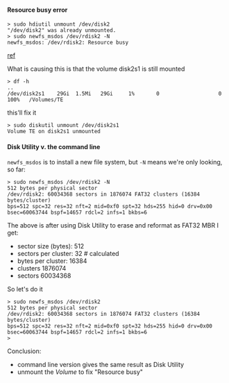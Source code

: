 #### Resource busy error

```
> sudo hdiutil unmount /dev/disk2
"/dev/disk2" was already unmounted.
> sudo newfs_msdos /dev/rdisk2 -N
newfs_msdos: /dev/rdisk2: Resource busy
```

[ref](https://unix.stackexchange.com/questions/444740/why-is-this-dd-command-producing-resource-busy-errors)


What is causing this is that the volume disk2s1 is still mounted

```
> df -h
..
/dev/disk2s1    29Gi  1.5Mi   29Gi     1%       0                   0  100%   /Volumes/TE
```

this'll fix it

```
> sudo diskutil unmount /dev/disk2s1
Volume TE on disk2s1 unmounted
```

#### Disk Utility v. the command line

``newfs_msdos`` is to install a new file system, but ``-N`` means we're only looking, so far:

```
> sudo newfs_msdos /dev/rdisk2 -N
512 bytes per physical sector
/dev/rdisk2: 60034368 sectors in 1876074 FAT32 clusters (16384 bytes/cluster)
bps=512 spc=32 res=32 nft=2 mid=0xf0 spt=32 hds=255 hid=0 drv=0x00 bsec=60063744 bspf=14657 rdcl=2 infs=1 bkbs=6
```

The above is after using Disk Utility to erase and reformat as FAT32 MBR I get:

- sector size (bytes):      512
- sectors per cluster:       32   # calculated
- bytes per cluster:      16384
- clusters              1876074
- sectors              60034368

So let's do it

```
> sudo newfs_msdos /dev/rdisk2
512 bytes per physical sector
/dev/rdisk2: 60034368 sectors in 1876074 FAT32 clusters (16384 bytes/cluster)
bps=512 spc=32 res=32 nft=2 mid=0xf0 spt=32 hds=255 hid=0 drv=0x00 bsec=60063744 bspf=14657 rdcl=2 infs=1 bkbs=6
> 
```

Conclusion:

- command line version gives the same result as Disk Utility
- unmount the *Volume* to fix "Resource busy"
